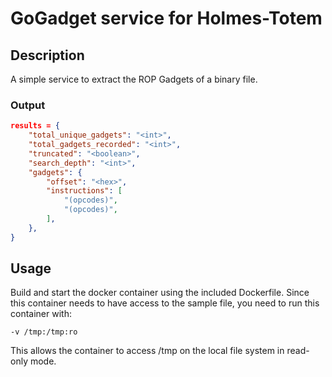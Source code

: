 # GoGadget service for Holmes-Totem

## Description

A simple service to extract the ROP Gadgets of a binary file.

### Output
```json
results = {
	"total_unique_gadgets": "<int>",
	"total_gadgets_recorded": "<int>",
	"truncated": "<boolean>",
	"search_depth": "<int>",
	"gadgets": {
		"offset": "<hex>",
		"instructions": [
			"(opcodes)",
			"(opcodes)",
		],
	},
}
```

## Usage

Build and start the docker container using the included Dockerfile. Since this container needs to have access to the sample file, you need to run this container with:

`-v /tmp:/tmp:ro`

This allows the container to access /tmp on the local file system in read-only mode.
